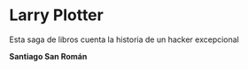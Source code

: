 # Larry Plotter

Esta saga de libros cuenta la historia de un hacker excepcional



**Santiago San Román**
